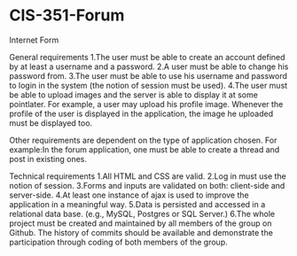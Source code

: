 # CIS-351-Forum
Internet Form 

General requirements
1.The user must be able to create an account defined by at least a username and a password.
2.A user must be able to change his password from. 
3.The user must be able to use his username and password to login in the system (the notion of session must be used).
4.The user must be able to upload images and the server is able to display it at some pointlater. For example, a user may upload his profile image. Whenever the profile of the user is displayed in the application, the image he uploaded must be displayed too.

Other requirements are dependent on the type of application chosen. 
For example:In the forum application, one must be able to create a thread and post in existing ones.

Technical requirements
1.All HTML and CSS are valid.
2.Log in must use the notion of session.
3.Forms and inputs are validated on both: client-side and server-side.
4.At least one instance of ajax is used to improve the application in a meaningful way.
5.Data is persisted and accessed in a relational data base. (e.g., MySQL, Postgres or SQL Server.)
6.The whole project must be created and maintained by all members of the group on Github. The history of commits should be available and demonstrate the participation through coding of both members of the group.
